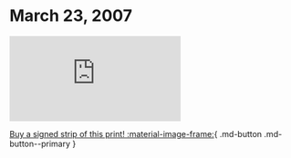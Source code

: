 # March 23, 2007

![](https://www.achewood.com/comic.php?date=03232007)

[Buy a signed strip of this print! :material-image-frame:](https://achewood-holiday-pop-up.myshopify.com/products/strip#03232007){ .md-button .md-button--primary }
